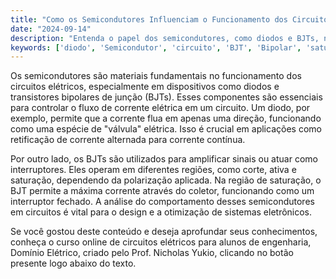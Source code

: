 ```yaml
---
title: "Como os Semicondutores Influenciam o Funcionamento dos Circuitos Elétricos?"
date: "2024-09-14"
description: "Entenda o papel dos semicondutores, como diodos e BJTs, no funcionamento dos circuitos elétricos."
keywords: ['diodo', 'Semicondutor', 'circuito', 'BJT', 'Bipolar', 'saturado', 'Análise']
---
```


Os semicondutores são materiais fundamentais no funcionamento dos circuitos elétricos, especialmente em dispositivos como diodos e transistores bipolares de junção (BJTs). Esses componentes são essenciais para controlar o fluxo de corrente elétrica em um circuito. Um diodo, por exemplo, permite que a corrente flua em apenas uma direção, funcionando como uma espécie de "válvula" elétrica. Isso é crucial em aplicações como retificação de corrente alternada para corrente contínua.

Por outro lado, os BJTs são utilizados para amplificar sinais ou atuar como interruptores. Eles operam em diferentes regiões, como corte, ativa e saturação, dependendo da polarização aplicada. Na região de saturação, o BJT permite a máxima corrente através do coletor, funcionando como um interruptor fechado. A análise do comportamento desses semicondutores em circuitos é vital para o design e a otimização de sistemas eletrônicos.

Se você gostou deste conteúdo e deseja aprofundar seus conhecimentos, conheça o curso online de circuitos elétricos para alunos de engenharia, Domínio Elétrico, criado pelo Prof. Nicholas Yukio, clicando no botão presente logo abaixo do texto.
